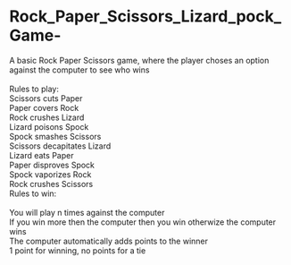 # Rock_Paper_Scissors_Lizard_pock_Game-
A basic Rock Paper Scissors game, where the player choses an option against the computer to see who wins<br/><br/>
Rules to play:<br/>
Scissors cuts Paper<br/>
Paper covers Rock<br/>
Rock crushes Lizard<br/>
Lizard poisons Spock<br/>
Spock smashes Scissors<br/>
Scissors decapitates Lizard<br/>
Lizard eats Paper<br/>
Paper disproves Spock<br/>
Spock vaporizes Rock<br/>
 Rock crushes Scissors<br/>
 Rules to win:<br/><br/>
 You will play n times against the computer <br/>
 If you win more then the computer then you win otherwize the computer wins <br/>
 The computer automatically adds points to the winner <br/>
 1 point for winning, no points for a tie <br/>
 
